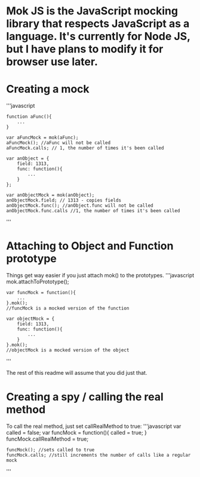 Mok JS is the JavaScript mocking library that respects JavaScript as a language. It's currently for Node JS, but I have plans to modify it for browser use later.
===============
Creating a mock
====
'''javascript

	function aFunc(){
		...
	}

	var aFuncMock = mok(aFunc);
	aFuncMock(); //aFunc will not be called
	aFuncMock.calls; // 1, the number of times it's been called

	var anObject = {
		field: 1313,
		func: function(){
			...
		}
	};

	var anObjectMock = mok(anObject);
	anObjectMock.field; // 1313 - copies fields
	anObjectMock.func(); //anObject.func will not be called
	anObjectMock.func.calls //1, the number of times it's been called
'''

Attaching to Object and Function prototype
====
Things get way easier if you just attach mok() to the prototypes.
'''javascript
	mok.attachToPrototype();

	var funcMock = function(){
		...
	}.mok();
	//funcMock is a mocked version of the function

	var objectMock = {
		field: 1313,
		func: function(){
			...
		}
	}.mok();
	//objectMock is a mocked version of the object
'''

The rest of this readme will assume that you did just that.

Creating a spy / calling the real method
====
To call the real method, just set callRealMethod to true:
'''javascript
	var called = false;
	var funcMock = function(){
		called = true;
	}
	funcMock.callRealMethod = true;

	funcMock(); //sets called to true
	funcMock.calls; //still increments the number of calls like a regular mock
'''
